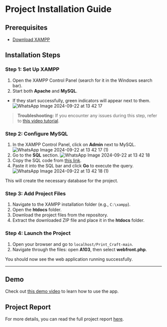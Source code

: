 # Project Installation Guide

## Prerequisites
- [Download XAMPP](https://www.apachefriends.org/)

## Installation Steps

### Step 1: Set Up XAMPP
1. Open the XAMPP Control Panel (search for it in the Windows search bar).
2. Start both **Apache** and **MySQL**.
- If they start successfully, green indicators will appear next to them.
![WhatsApp Image 2024-09-22 at 13 42 17](https://github.com/user-attachments/assets/e4b8eae4-2d97-4514-b13c-1ae438b5cf08)


> **Troubleshooting:** If you encounter any issues during this step, refer to [this video tutorial](https://www.youtube.com/watch?v=ipMedkjMupw).

### Step 2: Configure MySQL
1. In the XAMPP Control Panel, click on **Admin** next to MySQL.
![WhatsApp Image 2024-09-22 at 13 42 17 (1)](https://github.com/user-attachments/assets/930cb05c-dbfa-4ab0-bf99-0513774eb863)
2. Go to the **SQL** section.
![WhatsApp Image 2024-09-22 at 13 42 18](https://github.com/user-attachments/assets/6ce83b9f-8ed3-4cac-83d3-f6d680c4b09e)  
3. Copy the SQL code from [this link](https://codeshare.io/0b7gol).
4. Paste it into the SQL bar and click **Go** to execute the query.
![WhatsApp Image 2024-09-22 at 13 42 18 (1)](https://github.com/user-attachments/assets/8bf62124-e1db-4968-b789-d62d6c48be62)

This will create the necessary database for the project.

### Step 3: Add Project Files
1. Navigate to the XAMPP installation folder (e.g., `C:\xampp`).
2. Open the **htdocs** folder.
3. Download the project files from the repository.
4. Extract the downloaded ZIP file and place it in the **htdocs** folder.

### Step 4: Launch the Project
1. Open your browser and go to `localhost/Print_Craft-main`.
2. Navigate through the files: open **A103**, then select **webfront.php**.

You should now see the web application running successfully.

---

## Demo

Check out [this demo video](https://www.youtube.com/watch?v=PtFKXTLKkgI&themeRefresh=1) to learn how to use the app.

## Project Report

For more details, you can read the full project report [here](https://docs.google.com/document/d/1u8BptNyE6Nl-uDm1wdr7guNiWQD9AMOx/edit?usp=sharing&ouid=100471608040016368239&rtpof=true&sd=true).
